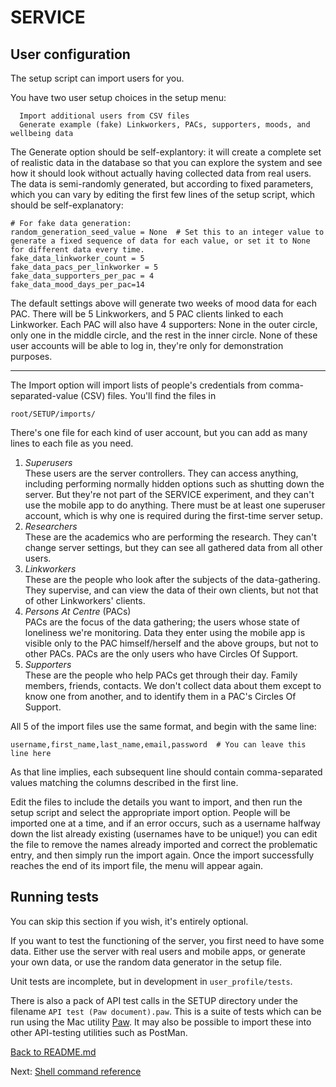 # SERVICE

## User configuration

The setup script can import users for you.

You have two user setup choices in the setup menu:
```
  Import additional users from CSV files
  Generate example (fake) Linkworkers, PACs, supporters, moods, and wellbeing data
```

The Generate option should be self-explantory: it will create a complete set of realistic data in the database so that you can explore the system and see how it should look without actually having collected data from real users. The data is semi-randomly generated, but according to fixed parameters, which you can vary by editing the first few lines of the setup script, which should be self-explanatory:
```
# For fake data generation:
random_generation_seed_value = None  # Set this to an integer value to generate a fixed sequence of data for each value, or set it to None for different data every time.
fake_data_linkworker_count = 5
fake_data_pacs_per_linkworker = 5
fake_data_supporters_per_pac = 4
fake_data_mood_days_per_pac=14
```
The default settings above will generate two weeks of mood data for each PAC. There will be 5 Linkworkers, and 5 PAC clients linked to each Linkworker. Each PAC will also have 4 supporters: None in the outer circle, only one in the middle circle, and the rest in the inner circle. None of these user accounts will be able to log in, they're only for demonstration purposes.

---

The Import option will import lists of people's credentials from comma-separated-value (CSV) files. You'll find the files in
```
root/SETUP/imports/
```

There's one file for each kind of user account, but you can add as many lines to each file as you need.

1. *Superusers*  
   These users are the server controllers. They can access anything, including performing normally hidden options such as shutting down the server. But they're not part of the SERVICE experiment, and they can't use the mobile app to do anything. There must be at least one superuser account, which is why one is required during the first-time server setup.
2. *Researchers*  
   These are the academics who are performing the research. They can't change server settings, but they can see all gathered data from all other users.
3. *Linkworkers*  
   These are the people who look after the subjects of the data-gathering. They supervise, and can view the data of their own clients, but not that of other Linkworkers' clients.
4. *Persons At Centre* (PACs)  
   PACs are the focus of the data gathering; the users whose state of loneliness we're monitoring. Data they enter using the mobile app is visible only to the PAC himself/herself and the above groups, but not to other PACs. PACs are the only users who have Circles Of Support.
5. *Supporters*  
   These are the people who help PACs get through their day. Family members, friends, contacts. We don't collect data about them except to know one from another, and to identify them in a PAC's Circles Of Support.

All 5 of the import files use the same format, and begin with the same line:
```
username,first_name,last_name,email,password  # You can leave this line here
```
As that line implies, each subsequent line should contain comma-separated values matching the columns described in the first line.

Edit the files to include the details you want to import, and then run the setup script and select the appropriate import option. People will be imported one at a time, and if an error occurs, such as a username halfway down the list already existing (usernames have to be unique!) you can edit the file to remove the names already imported and correct the problematic entry, and then simply run the import again. Once the import successfully reaches the end of its import file, the menu will appear again.

## Running tests

You can skip this section if you wish, it's entirely optional.

If you want to test the functioning of the server, you first need to have some data. Either use the server with real users and mobile apps, or generate your own data, or use the random data generator in the setup file.

Unit tests are incomplete, but in development in `user_profile/tests`.

There is also a pack of API test calls in the SETUP directory under the filename `API test (Paw document).paw`. This is a suite of tests which can be run using the Mac utility [Paw](https://paw.cloud "Paw.cloud"). It may also be possible to import these into other API-testing utilities such as PostMan.

[Back to README.md](README.md)

Next: [Shell command reference](ShellReference.md)
